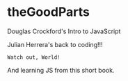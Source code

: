 # theGoodParts
Douglas Crockford's Intro to JavaScript

Julian Herrera's back to coding!!! 

    Watch out, World!
    
And learning JS from this short book. 
